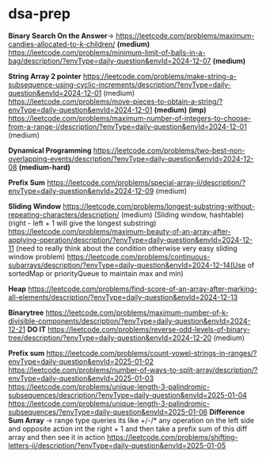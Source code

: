 # dsa-prep
**Binary Search On the Answer**-> https://leetcode.com/problems/maximum-candies-allocated-to-k-children/ **(medium)**
https://leetcode.com/problems/minimum-limit-of-balls-in-a-bag/description/?envType=daily-question&envId=2024-12-07 **(medium)**

**String Array 2 pointer**
https://leetcode.com/problems/make-string-a-subsequence-using-cyclic-increments/description/?envType=daily-question&envId=2024-12-01 (medium)
https://leetcode.com/problems/move-pieces-to-obtain-a-string/?envType=daily-question&envId=2024-12-01 **(medium) (imp)**
https://leetcode.com/problems/maximum-number-of-integers-to-choose-from-a-range-i/description/?envType=daily-question&envId=2024-12-01 (medium)

**Dynamical Programming**
https://leetcode.com/problems/two-best-non-overlapping-events/description/?envType=daily-question&envId=2024-12-08 **(medium-hard)**

**Prefix Sum**
https://leetcode.com/problems/special-array-ii/description/?envType=daily-question&envId=2024-12-09 (medium)

**Sliding Window**
https://leetcode.com/problems/longest-substring-without-repeating-characters/description/ (medium) (Sliding window, hashtable) (right - left + 1 will give the longest substring)
https://leetcode.com/problems/maximum-beauty-of-an-array-after-applying-operation/description/?envType=daily-question&envId=2024-12-11 (need to really think about the condition otherwise very easy sliding window problem)
https://leetcode.com/problems/continuous-subarrays/description/?envType=daily-question&envId=2024-12-14(Use of sortedMap or priorityQueue to maintain max and min)

**Heap**
https://leetcode.com/problems/find-score-of-an-array-after-marking-all-elements/description/?envType=daily-question&envId=2024-12-13

**Binarytree**
https://leetcode.com/problems/maximum-number-of-k-divisible-components/description/?envType=daily-question&envId=2024-12-21 **DO IT**
https://leetcode.com/problems/reverse-odd-levels-of-binary-tree/description/?envType=daily-question&envId=2024-12-20 (medium)

**Prefix sum**
https://leetcode.com/problems/count-vowel-strings-in-ranges/?envType=daily-question&envId=2025-01-02
https://leetcode.com/problems/number-of-ways-to-split-array/description/?envType=daily-question&envId=2025-01-03
https://leetcode.com/problems/unique-length-3-palindromic-subsequences/description/?envType=daily-question&envId=2025-01-04
https://leetcode.com/problems/unique-length-3-palindromic-subsequences/?envType=daily-question&envId=2025-01-06
**Difference Sum Array** -> range type queries its like +/-/* any operation on the left side and opposite action int the right + 1 and then take a prefix sum of this diff array and then see it in action
https://leetcode.com/problems/shifting-letters-ii/description/?envType=daily-question&envId=2025-01-05
